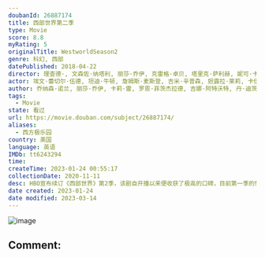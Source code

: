 ```yaml
---
doubanId: 26887174
title: 西部世界第二季
type: Movie
score: 8.8
myRating: 5
originalTitle: WestworldSeason2
genre: 科幻, 西部
datePublished: 2018-04-22
director: 理查德·, 文森佐·纳塔利, 丽莎·乔伊, 克雷格·卓贝, 塔里克·萨利赫, 妮可·卡索, 乌塔·布里兹维茨, 斯蒂芬·威廉姆斯, 弗雷德·托耶
actor: 埃文·蕾切尔·伍德, 坦迪·牛顿, 詹姆斯·麦斯登, 吉米·辛普森, 妲露拉·莱莉, 卡佳·赫尔伯斯, 艾德·哈里斯, 乔纳森·塔克, 杰弗里·怀特, 路易斯·赫特哈姆, 尼尔·杰克逊, 古斯塔·斯卡斯加德, 法瑞斯·法瑞斯, 贝蒂·加布里埃尔, 真田广之, 本·巴恩斯, 泰莎·汤普森, 冈本多绪, 茱莉亚·琼斯, 扎恩·迈克拉农, 卢克·海姆斯沃斯, 西蒙·夸特曼, 罗德里戈·桑托罗, 史蒂文·奥格, 菊地凛子, 小克利夫顿·克林斯, 莱昂纳多·吴, 安吉拉·萨拉弗安, 莎莫·斯皮罗, 莉莉·西蒙斯, undefined, 马丁·桑斯梅耶, 羽田昌义, 筱塚胜, 安东尼·霍普金斯, undefined, 蒂莫西·, 珊农·沃德华德, 祐真琦琦, 彼得·穆兰, 格雷格·奥迪诺
author: 乔纳森·诺兰, 丽莎·乔伊, 卡莉·雷, 罗恩·菲茨杰拉德, 吉娜·阿特沃特, 丹·迪茨, 乔丹·戈登伯格, 迈克尔·克莱顿, 罗伯托·帕蒂诺
tags:
  - Movie
state: 看过
url: https://movie.douban.com/subject/26887174/
aliases:
  - 西方极乐园
country: 美国
language: 英语
IMDb: tt6243294
time: 
createTime: 2023-01-24 00:55:17
collectionDate: 2020-11-11
desc: HBO宣布续订《西部世界》第2季，该剧自开播以来便收获了极高的口碑，目前第一季的情节发展已渐入佳境，机器人在自我意识觉醒后已开始反控人类，而园区内更大的阴谋还未彻底揭开。据悉，《西部世界》第2季会有1...
date created: 2023-01-24
date modified: 2023-03-14
---
```


![image](p2517077652.jpg)

Comment:
---
